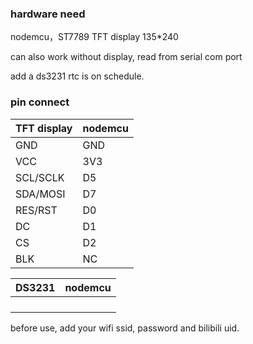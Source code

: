 ### hardware need

nodemcu，ST7789 TFT display 135*240

can also work without display, read from serial com port

add a ds3231 rtc is on schedule. 

### pin connect

| TFT display | nodemcu |
| ----------- | ------- |
| GND         | GND     |
| VCC         | 3V3     |
| SCL/SCLK    | D5      |
| SDA/MOSI    | D7      |
| RES/RST     | D0      |
| DC          | D1      |
| CS          | D2      |
| BLK         | NC      |

| DS3231 | nodemcu |
| ------ | ------- |
|        |         |
|        |         |
|        |         |
|        |         |

before use, add your wifi ssid, password and bilibili uid. 